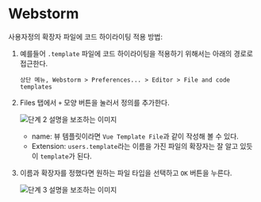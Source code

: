 # Webstorm

사용자정의 확장자 파일에 코드 하이라이팅 적용 방법:

1. 예를들어 `.template` 파일에 코드 하이라이팅을 적용하기 위해서는 아래의 경로로 접근한다.

    ```
    상단 메뉴, Webstorm > Preferences... > Editor > File and code templates
    ```
 
2. Files 탭에서 `+` 모양 버튼을 눌러서 정의를 추가한다.

    ![단계 2 설명을 보조하는 이미지](@assets/ide/webstorm/step2.png)

    - name: 뷰 템플릿이라면 `Vue Template File`과 같이 작성해 볼 수 있다.
    - Extension: `users.template`라는 이름을 가진 파일의 확장자는 잘 알고 있듯이 `template`가 된다. 

3. 이름과 확장자를 정했다면 원하는 파일 타입을 선택하고 `OK` 버튼을 누른다.

    ![단계 3 설명을 보조하는 이미지](@assets/ide/webstorm/step3.png)
